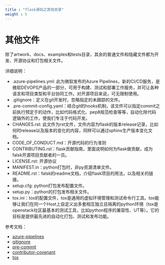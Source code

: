 ```yaml
---
title : "flask源码之其他目录"
weight : 5 
---
```

# 其他文件  
除了artwork、docs、examples和tests目录，其余的普通文件和隐藏文件都为开发、开源协议和打包相关文件。  

详细说明：
* .azure-pipelines.yml: 此为微软发布的Azure Pipelines，新的CI/CD服务，是微软DEVOPS产品的一部分，可用于构建、测试和部署工作服务，并可让各种语言和项目类型和平台协同工作。对开源项目来说，可无限制使用。
* .gitignore：定义在git开发时，忽略指定的未跟踪的文件。  
* .pre-commit-config.yaml：结合git的hooks机制，该文件可以指定commit之前执行预定于的动作，比如代码格式化、pep8规范检查等等，自动化除代码逻辑外的工作，使我们专注于代码开发。
* CHANGES.rst: 此文件为rst文件，文件内容为flask的版本release记录，比如何时release以及版本的变化的内容，同样可以通过sphinx生产版本变化文档。
* CODE_OF_CONDUCT.md：开源代码的行为准则 
* CONTRIBUTING.rst：flask贡献指南，里面说明如何为flask做贡献，成为falsk开源项目贡献者的一员。
* LICENSE.rst: 开源协议  
* MANIFEST.in：python打包时，非py资源清单文件。 
* README.rst：falsk的readme文档，介绍flask项目的用法，以及相关的链接。
* setup.cfg: python打包发布配置文件。
* setup.py：python的打包发布相关文件。
* tox.ini：tox的配置文件，tox是通用的虚拟环境管理和测试命令行工具。tox能够让我们在同一个Host上自定义出多套相互独立且隔离的python环境（tox是openstack社区最基本的测试工具，比如python程序的兼容性、UT等）。它的目标是提供最先进的自动化打包、测试和发布功能。



参考文档：  
* [azure-pipelines](https://azure.microsoft.com/zh-cn/services/devops/pipelines/)  
* [gitignore](https://git-scm.com/docs/gitignore)  
* [pre-commit](https://pre-commit.com/)  
* [contributor-covenant](https://www.contributor-covenant.org/)
* [tox](https://tox.readthedocs.io/en/latest/)

